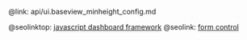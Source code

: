 @link: api/ui.baseview_minheight_config.md

@seolinktop: [javascript dashboard framework](https://webix.com)
@seolink: [form control](https://webix.com/widget/form/)